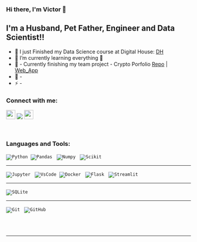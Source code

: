 ### Hi there, I'm Victor 👋

## I'm a Husband, Pet Father, Engineer and Data Scientist!!

- 🔭 I just Finished my Data Science course at Digital House: [DH]
- 🌱 I’m currently learning everything 🤣
- 👯 - Currently finishing my team project - Crypto Porfolio [Repo] | [Web_App]
- 🥅 - 
- ⚡ -

### Connect with me:

<a href="https://www.linkedin.com/in/victorcbrito/"><img src="https://img.shields.io/badge/linkedin-%230077B5.svg?&style=for-the-badge&logo=linkedin&logoColor=white" height=25></a>
<a href="https://twitter.com/Vbrito86?s=08"><img src="https://img.shields.io/twitter/follow/Vbrito86?s=08?style=flat-square"/></a>
<a href= "https://github.com/Victor-cb"> <img src="https://img.shields.io/badge/GitHub-100000?style=for-the-badge&logo=github&logoColor=white" height=25></a>
 

<br />

### Languages and Tools:

<p align="left">

<code>![Python](https://img.shields.io/badge/Python-3776AB?style=for-the-badge&logo=python&logoColor=green)</code>&nbsp;&nbsp;<code>![Pandas](https://img.shields.io/badge/Pandas-2C2D72?style=for-the-badge&logo=pandas&logoColor=white)</code> &nbsp;&nbsp;<code>![Numpy](https://img.shields.io/badge/Numpy-777BB4?style=for-the-badge&logo=numpy&logoColor=white)</code> &nbsp;&nbsp;<code>![Scikit](https://img.shields.io/badge/scikit_learn-F7931E?style=for-the-badge&logo=scikit-learn&logoColor=white)
</code> &nbsp;&nbsp;
</p>
<hr>
<p align ="left">

<code>![Jupyter](https://img.shields.io/badge/Jupyter-F37626.svg?&style=for-the-badge&logo=Jupyter&logoColor=white)</code> &nbsp;&nbsp;<code>![VsCode](https://img.shields.io/badge/Visual_Studio_Code-0078D4?style=for-the-badge&logo=visual%20studio%20code&logoColor=white)</code>&nbsp;&nbsp;<code>![Docker](https://img.shields.io/badge/Docker-2CA5E0?style=for-the-badge&logo=docker&logoColor=white)</code> &nbsp;&nbsp;<code>![Flask](https://img.shields.io/badge/Flask-000000?style=for-the-badge&logo=flask&logoColor=white)</code> &nbsp;&nbsp;<code>![Streamlit](https://img.shields.io/badge/Streamlit-FF4B4B?style=for-the-badge&logo=Streamlit&logoColor=white)</code> &nbsp;&nbsp;
</p>
<hr>

<code>![SQLite](https://img.shields.io/badge/SQLite-07405E?style=flat-square&logo=sqlite&logoColor=white)</code> &nbsp;&nbsp;
<hr>

<code>![Git](https://img.shields.io/badge/-Git-black?style=flat-square&logo=git)</code> &nbsp;&nbsp;<code>![GitHub](https://img.shields.io/badge/-GitHub-181717?style=flat-square&logo=github)</code> 
>

<br />
<br />


---


[DH]: https://www.digitalhouse.com/br/
[twitter]: https://twitter.com/Vbrito86?s=08
[linkedin]: https://www.linkedin.com/in/victorcbrito/
[Repo]: https://github.com/Victor-cb/Cryptofolio.git
[Web_App]: https://criptofolio.herokuapp.com/
